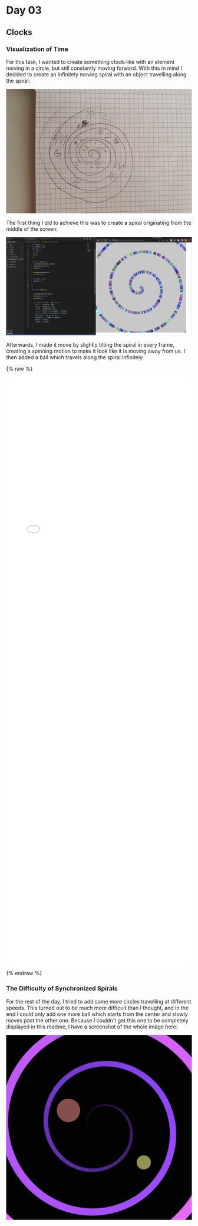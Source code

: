 # Day 03

## Clocks

### Visualization of Time
For this task, I wanted to create something clock-like with an element moving in a circle, but still constantly moving forward. With this in mind I decided to create an infinitely moving spiral with an object travelling along the spiral:

![Spiral Sketch](content/day03/notes.jpg)

The first thing I did to achieve this was to create a spiral originating from the middle of the screen:

![Screenshot Spiral](content/day03/Screenshot_1.png)

Afterwards, I made it move by slightly tilting the spiral in every frame, creating a spinning motion to make it look like it is moving away from us. I then added a ball which travels along the spiral infinitely.

{% raw %}
<iframe src="content/day03/02/embed.html" width="100%" height="1600px" frameborder="no"></iframe>
{% endraw %}

### The Difficulty of Synchronized Spirals
For the rest of the day, I tried to add some more circles travelling at different speeds. This turned out to be much more difficult than I thought, and in the end I could only add one more ball which starts from the center and slowly moves past the other one.
Because I couldn't get this one to be completely displayed in this readme, I have a screenshot of the whole image here:

![Screenshot Spiral Complete](content/day03/Screenshot_2.png)